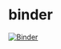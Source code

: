 # binder
[![Binder](https://mybinder.org/badge_logo.svg)](https://mybinder.org/v2/gh/ToineLinares/binder/main)
